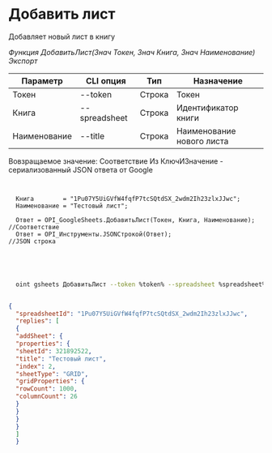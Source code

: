 ﻿---
sidebar_position: 1
---

# Добавить лист
 Добавляет новый лист в книгу


*Функция ДобавитьЛист(Знач Токен, Знач Книга, Знач Наименование) Экспорт*

  | Параметр | CLI опция | Тип | Назначение |
  |-|-|-|-|
  | Токен | --token | Строка | Токен |
  | Книга | --spreadsheet | Строка | Идентификатор книги |
  | Наименование | --title | Строка | Наименование нового листа |

  
  Вовзращаемое значение:   Соответствие Из КлючИЗначение - сериализованный JSON ответа от Google

```bsl title="Пример кода"
	
  
  Книга        = "1Pu07Y5UiGVfW4fqfP7tcSQtdSX_2wdm2Ih23zlxJJwc";
  Наименование = "Тестовый лист";
  
  Ответ = OPI_GoogleSheets.ДобавитьЛист(Токен, Книга, Наименование); //Соответствие
  Ответ = OPI_Инструменты.JSONСтрокой(Ответ);                        //JSON строка
  

	
```

```sh title="Пример команд CLI"
    
  oint gsheets ДобавитьЛист --token %token% --spreadsheet %spreadsheet% --title %title%

```


```json title="Результат"

{
  "spreadsheetId": "1Pu07Y5UiGVfW4fqfP7tcSQtdSX_2wdm2Ih23zlxJJwc",
  "replies": [
  {
  "addSheet": {
  "properties": {
  "sheetId": 321892522,
  "title": "Тестовый лист",
  "index": 2,
  "sheetType": "GRID",
  "gridProperties": {
  "rowCount": 1000,
  "columnCount": 26
  }
  }
  }
  }
  ]
  }

```
